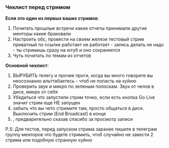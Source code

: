 ### Чеклист перед стримом

**Если это один из первых ваших стримов**:

1. Почитать прошлые встречи какие отчеты принимали другие менторы какие браковали
2. Настроить обс, провести на своем железе тестовый стрим приватный
   по ссылке работает не работает - запись делать не надо - ты стримишь сразу на ютуб и оно сохраняется
3. Чуть почитать по темам из отчетов

**Основной чеклист**:

1. ВЫРУБИТЬ телегу и прочие проги, когда вы много говорите вы неосознанно альттабаетесь - чтоб не попасть на хуйню
2. Проверить звук и микро по зеленым полоскам. Звук от челов в дисе, микро от себя
3. Убедиться что запустили стрим точно, если есть кнопка Go Live значит стрим еще НЕ запущен
4. забыть что вы чето стримите там, просто общаться в дисе. Выключить стрим (End Broadcast) в конце
5. , предварительно сказав спасибо за просмотр записи

P.S: Для тестов, перед запуском стрима заранее пишите в телеграм группу менторов что будете стримить, чтоб случайно не завести 2 стрима или подобную странную хуйню